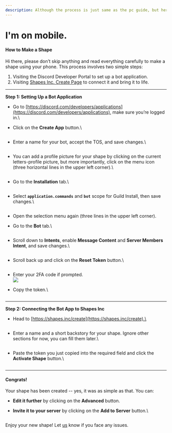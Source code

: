 ```yaml
---
description: Although the process is just same as the pc guide, but here ya go
---
```


# I'm on mobile.

#### How to Make a Shape

Hi there, please don’t skip anything and read everything carefully to make a shape using your phone. This process involves two simple steps:

1. Visiting the Discord Developer Portal to set up a bot application.
2. Visiting [Shapes Inc. Create Page](https://shapes.inc/create) to connect it and bring it to life.

***

**Step 1: Setting Up a Bot Application**

* Go to [https://discord.com/developers/applications](https://discord.com/developers/applications), make sure you’re logged in.\

*   Click on the **Create App** button.\


    <figure><img src="../../.gitbook/assets/image (1).png" alt=""><figcaption></figcaption></figure>
*   Enter a name for your bot, accept the TOS, and save changes.\


    <figure><img src="../../.gitbook/assets/image (2).png" alt=""><figcaption></figcaption></figure>
*   You can add a profile picture for your shape by clicking on the current letters-profile picture, but more importantly, click on the menu icon (three horizontal lines in the upper left corner).\


    <figure><img src="../../.gitbook/assets/image (3).png" alt=""><figcaption></figcaption></figure>
*   Go to the **Installation** tab.\


    <figure><img src="../../.gitbook/assets/image (4).png" alt=""><figcaption></figcaption></figure>
*   Select **`application.commands`** and **`bot`** scope for Guild Install, then save changes.\


    <figure><img src="../../.gitbook/assets/image (5).png" alt=""><figcaption></figcaption></figure>
* Open the selection menu again (three lines in the upper left corner).
*   Go to the **Bot** tab.\


    <figure><img src="../../.gitbook/assets/image (6).png" alt=""><figcaption></figcaption></figure>
*   Scroll down to **Intents**, enable **Message Content** and **Server Members Intent**, and save changes.\


    <figure><img src="../../.gitbook/assets/image (7).png" alt=""><figcaption></figcaption></figure>
*   Scroll back up and click on the **Reset Token** button.\


    <figure><img src="../../.gitbook/assets/image (8).png" alt=""><figcaption></figcaption></figure>
* Enter your 2FA code if prompted.\
  ![](<../../.gitbook/assets/image (9).png>)
*   Copy the token.\


    <figure><img src="../../.gitbook/assets/image (10).png" alt=""><figcaption></figcaption></figure>

***

**Step 2: Connecting the Bot App to Shapes Inc**

*   Head to [https://shapes.inc/create](https://shapes.inc/create).\


    <figure><img src="../../.gitbook/assets/image (11).png" alt=""><figcaption></figcaption></figure>
*   Enter a name and a short backstory for your shape. Ignore other sections for now, you can fill them later.\


    <figure><img src="../../.gitbook/assets/image (12).png" alt=""><figcaption></figcaption></figure>
*   Paste the token you just copied into the required field and click the **Activate Shape** button.\


    <figure><img src="../../.gitbook/assets/image (15).png" alt=""><figcaption></figcaption></figure>

***

#### Congrats!

Your shape has been created -- yes, it was as simple as that. You can:

* **Edit it further** by clicking on the **Advanced** button.
*   **Invite it to your server** by clicking on the **Add to Server** button.\


    <figure><img src="../../.gitbook/assets/image (17).png" alt=""><figcaption></figcaption></figure>

Enjoy your new shape! Let [us](https://discord.gg/shapes) know if you face any issues.
